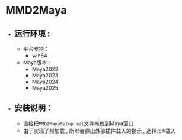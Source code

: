 
# MMD2Maya
- ## 运行环境 :
	- 平台支持：
		- win64 
	- Maya版本 :
		- Maya2022
		- Maya2023
		- Maya2024
		- Maya2025
- ## 安装说明：
	-  直接把`MMD2MayaSetup.mel`文件拖拽到Maya窗口		
	-  由于实现了预加载 , 所以会弹出外部插件载入的提示 , 选择`允许`载入

